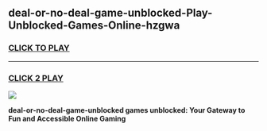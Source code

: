 
## deal-or-no-deal-game-unblocked-Play-Unblocked-Games-Online-hzgwa
<h3>
<a href="https://premium76.site?title=deal-or-no-deal-game-unblocked&ref=24A">CLICK TO PLAY</a></h3>
<hr>

<h3>
<a href="https://premium76.site?title=deal-or-no-deal-game-unblocked&ref=24A">CLICK 2 PLAY</a>
  
</h3>

<a href="https://premium76.site?title=deal-or-no-deal-game-unblocked&ref=24A"><img src="https://clearcache.store/games.png"></a>


**deal-or-no-deal-game-unblocked games unblocked: Your Gateway to Fun and Accessible Online Gaming**
